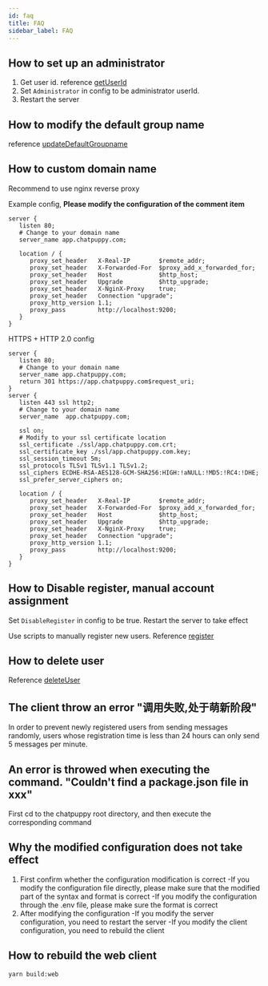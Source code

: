 ```yaml
---
id: faq
title: FAQ
sidebar_label: FAQ
---
```


## How to set up an administrator

1. Get user id. reference [getUserId](/docs/script#getuserid)
2. Set `Administrator` in config to be administrator userId.
3. Restart the server

## How to modify the default group name

reference [updateDefaultGroupname](/docs/script#updatedefaultgroupname)

## How to custom domain name

Recommend to use nginx reverse proxy

Example config, **Please modify the configuration of the comment item**

```
server {
   listen 80;
   # Change to your domain name
   server_name app.chatpuppy.com;

   location / {
      proxy_set_header   X-Real-IP        $remote_addr;
      proxy_set_header   X-Forwarded-For  $proxy_add_x_forwarded_for;
      proxy_set_header   Host             $http_host;
      proxy_set_header   Upgrade          $http_upgrade;
      proxy_set_header   X-NginX-Proxy    true;
      proxy_set_header   Connection "upgrade";
      proxy_http_version 1.1;
      proxy_pass         http://localhost:9200;
   }
}
```

HTTPS + HTTP 2.0 config

```
server {
   listen 80;
   # Change to your domain name
   server_name app.chatpuppy.com;
   return 301 https://app.chatpuppy.com$request_uri;
}
server {
   listen 443 ssl http2;
   # Change to your domain name
   server_name  app.chatpuppy.com;

   ssl on;
   # Modify to your ssl certificate location
   ssl_certificate ./ssl/app.chatpuppy.com.crt;
   ssl_certificate_key ./ssl/app.chatpuppy.com.key;
   ssl_session_timeout 5m;
   ssl_protocols TLSv1 TLSv1.1 TLSv1.2;
   ssl_ciphers ECDHE-RSA-AES128-GCM-SHA256:HIGH:!aNULL:!MD5:!RC4:!DHE;
   ssl_prefer_server_ciphers on;

   location / {
      proxy_set_header   X-Real-IP        $remote_addr;
      proxy_set_header   X-Forwarded-For  $proxy_add_x_forwarded_for;
      proxy_set_header   Host             $http_host;
      proxy_set_header   Upgrade          $http_upgrade;
      proxy_set_header   X-NginX-Proxy    true;
      proxy_set_header   Connection "upgrade";
      proxy_http_version 1.1;
      proxy_pass         http://localhost:9200;
   }
}
```

## How to Disable register, manual account assignment

Set `DisableRegister` in config to be true. Restart the server to take effect

Use scripts to manually register new users. Reference [register](/docs/script#register)

## How to delete user

Reference [deleteUser](/docs/script#deleteuser)

## The client throw an error "调用失败,处于萌新阶段"

In order to prevent newly registered users from sending messages randomly, users whose registration time is less than 24 hours can only send 5 messages per minute.

## An error is throwed when executing the command. "Couldn't find a package.json file in xxx"

First cd to the chatpuppy root directory, and then execute the corresponding command

## Why the modified configuration does not take effect

1. First confirm whether the configuration modification is correct
    -If you modify the configuration file directly, please make sure that the modified part of the syntax and format is correct
    -If you modify the configuration through the .env file, please make sure the format is correct
2. After modifying the configuration
    -If you modify the server configuration, you need to restart the server
    -If you modify the client configuration, you need to rebuild the client

## How to rebuild the web client

`yarn build:web`